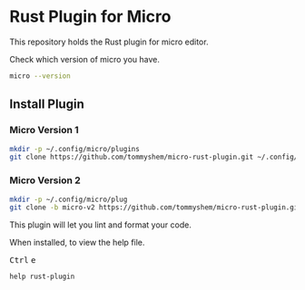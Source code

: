 # Rust Plugin for Micro

This repository holds the Rust plugin for micro editor.

Check which version of micro you have.

```bash
micro --version
```

## Install Plugin

### Micro Version 1

``` bash
mkdir -p ~/.config/micro/plugins
git clone https://github.com/tommyshem/micro-rust-plugin.git ~/.config/micro/plugins/rust
```

### Micro Version 2

```bash
mkdir -p ~/.config/micro/plug
git clone -b micro-v2 https://github.com/tommyshem/micro-rust-plugin.git ~/.config/micro/plug/rust
```

This plugin will let you lint and format your code.

When installed, to view the help file.

<kbd>Ctrl</kbd> <kbd>e</kbd>

`help rust-plugin`
